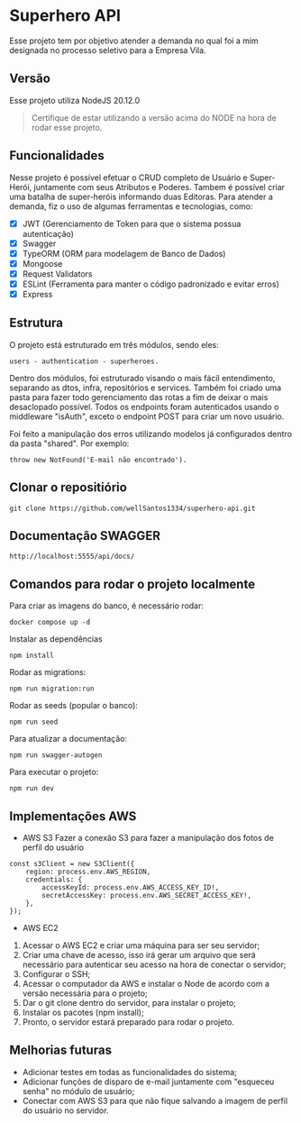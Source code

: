 # Superhero API
Esse projeto tem por objetivo atender a demanda no qual foi a mim designada no processo seletivo para a Empresa Vila.

## Versão
Esse projeto utiliza NodeJS 20.12.0

> Certifique de estar utilizando a versão acima do NODE na hora de rodar esse projeto. 

## Funcionalidades 
Nesse projeto é possível efetuar o CRUD completo de Usuário e Super-Herói, juntamente com seus Atributos e Poderes. Tambem é possível criar uma batalha de super-heróis informando duas Editoras. Para atender a demanda, fiz o uso de algumas ferramentas e tecnologias, como:
* [x] JWT (Gerenciamento de Token para que o sistema possua autenticação)
* [x] Swagger
* [x] TypeORM (ORM para modelagem de Banco de Dados)
* [x] Mongoose
* [X] Request Validators
* [x] ESLint (Ferramenta para manter o código padronizado e evitar erros)
* [x] Express

## Estrutura
O projeto está estruturado em três módulos, sendo eles: 
```
users - authentication - superheroes.
```
Dentro dos módulos, foi estruturado visando o mais fácil entendimento, separando as dtos, infra, repositórios e services.
Também foi criado uma pasta para fazer todo gerenciamento das rotas a fim de deixar o mais desaclopado possível. Todos os endpoints foram autenticados usando o middleware "isAuth", exceto o endpoint POST para criar um novo usuário.

Foi feito a manipulação dos erros utilizando modelos já configurados dentro da pasta "shared". Por exemplo: 
```
throw new NotFound('E-mail não encontrado').
```

## Clonar o repositiório
```
git clone https://github.com/wellSantos1334/superhero-api.git
```

## Documentação SWAGGER
```
http://localhost:5555/api/docs/
```

## Comandos para rodar o projeto localmente
Para criar as imagens do banco, é necessário rodar:
```
docker compose up -d
```
Instalar as dependências
```
npm install
```
Rodar as migrations:
```
npm run migration:run
```
Rodar as seeds (popular o banco):
```
npm run seed
```
Para atualizar a documentação:
```
npm run swagger-autogen
```
Para executar o projeto:
```
npm run dev
```
## Implementações AWS
* AWS S3
Fazer a conexão S3 para fazer a manipulação dos fotos de perfil do usuário
```
const s3Client = new S3Client({
    region: process.env.AWS_REGION,
    credentials: {
        accessKeyId: process.env.AWS_ACCESS_KEY_ID!,
        secretAccessKey: process.env.AWS_SECRET_ACCESS_KEY!,
    },
});
```
* AWS EC2
  
1. Acessar o AWS EC2 e criar uma máquina para ser seu servidor;
2. Criar uma chave de acesso, isso irá gerar um arquivo que será necessário para autenticar seu acesso na hora de conectar o servidor;
3. Configurar o SSH;
4. Acessar o computador da AWS e instalar o Node de acordo com a versão necessária para o projeto;
5. Dar o git clone dentro do servidor, para instalar o projeto;
6. Instalar os pacotes (npm install);
7. Pronto, o servidor estará preparado para rodar o projeto.

## Melhorias futuras
* Adicionar testes em todas as funcionalidades do sistema;
* Adicionar funções de disparo de e-mail juntamente com "esqueceu senha" no módulo de usuário;
* Conectar com AWS S3 para que não fique salvando a imagem de perfil do usuário no servidor.



